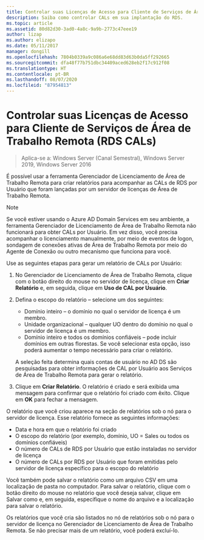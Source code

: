 ```yaml
---
title: Controlar suas Licenças de Acesso para Cliente de Serviços de Área de Trabalho Remota (RDS CALs)
description: Saiba como controlar CALs em sua implantação do RDS.
ms.topic: article
ms.assetid: 80d82d30-3ad0-4a8c-9a9b-2773c47eee19
author: lizap
ms.author: elizapo
ms.date: 05/11/2017
manager: dongill
ms.openlocfilehash: 7804b0339a9c086a6e68dd83d63b0da5ff292665
ms.sourcegitcommit: dfa48f77b751dbc34409aced628eb2f17c912f08
ms.translationtype: HT
ms.contentlocale: pt-BR
ms.lasthandoff: 08/07/2020
ms.locfileid: "87954813"
---
```

# <a name="track-your-remote-desktop-services-client-access-licenses-rds-cals"></a>Controlar suas Licenças de Acesso para Cliente de Serviços de Área de Trabalho Remota (RDS CALs)

>Aplica-se a: Windows Server (Canal Semestral), Windows Server 2019, Windows Server 2016

É possível usar a ferramenta Gerenciador de Licenciamento de Área de Trabalho Remota para criar relatórios para acompanhar as CALs de RDS por Usuário que foram lançadas por um servidor de licenças de Área de Trabalho Remota.

> [!NOTE]
>  Se você estiver usando o Azure AD Domain Services em seu ambiente, a ferramenta Gerenciador de Licenciamento de Área de Trabalho Remota não funcionará para obter CALs por Usuário. Em vez disso, você precisa acompanhar o licenciamento manualmente, por meio de eventos de logon, sondagem de conexões ativas de Área de Trabalho Remota por meio do Agente de Conexão ou outro mecanismo que funciona para você.

Use as seguintes etapas para gerar um relatório de CALs por Usuário:

1. No Gerenciador de Licenciamento de Área de Trabalho Remota, clique com o botão direito do mouse no servidor de licença, clique em **Criar Relatório** e, em seguida, clique em **Uso de CAL por Usuário**.
2. Defina o escopo do relatório – selecione um dos seguintes:
   - Domínio inteiro – o domínio no qual o servidor de licença é um membro.
   - Unidade organizacional – qualquer UO dentro do domínio no qual o servidor de licença é um membro.
   - Domínio inteiro e todos os domínios confiáveis – pode incluir domínios em outras florestas. Se você selecionar esta opção, isso poderá aumentar o tempo necessário para criar o relatório.

   A seleção feita determina quais contas de usuário no AD DS são pesquisadas para obter informações de CAL por Usuário aos Serviços de Área de Trabalho Remota para gerar o relatório.
3. Clique em **Criar Relatório**. O relatório é criado e será exibida uma mensagem para confirmar que o relatório foi criado com êxito. Clique em **OK** para fechar a mensagem.

O relatório que você criou aparece na seção de relatórios sob o nó para o servidor de licença. Esse relatório fornece as seguintes informações:

- Data e hora em que o relatório foi criado
- O escopo do relatório (por exemplo, domínio, UO = Sales ou todos os domínios confiáveis)
- O número de CALs de RDS por Usuário que estão instaladas no servidor de licença
- O número de CALs por RDS por Usuário que foram emitidas pelo servidor de licença específico para o escopo do relatório

Você também pode salvar o relatório como um arquivo CSV em uma localização de pasta no computador. Para salvar o relatório, clique com o botão direito do mouse no relatório que você deseja salvar, clique em Salvar como e, em seguida, especifique o nome do arquivo e a localização para salvar o relatório.

Os relatórios que você cria são listados no nó de relatórios sob o nó para o servidor de licença no Gerenciador de Licenciamento de Área de Trabalho Remota. Se não precisar mais de um relatório, você poderá excluí-lo.
